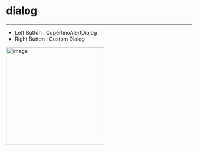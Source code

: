 # dialog

----------------------------------------


- Left Button : CupertinoAlertDialog
- Right Button : Custom Dialog

<img width="266" alt="image" src="https://user-images.githubusercontent.com/39526249/170523679-b8397220-f8af-46e3-b62d-48be624a81fc.gif">

